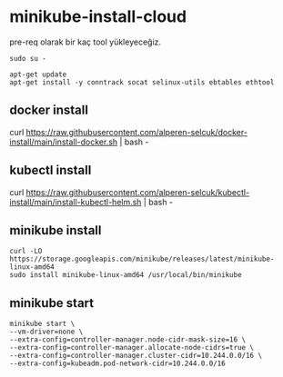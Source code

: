 # minikube-install-cloud

pre-req olarak bir kaç tool yükleyeceğiz.

```
sudo su -

apt-get update
apt-get install -y conntrack socat selinux-utils ebtables ethtool
```


## docker install

curl https://raw.githubusercontent.com/alperen-selcuk/docker-install/main/install-docker.sh | bash -

## kubectl install

curl https://raw.githubusercontent.com/alperen-selcuk/kubectl-install/main/install-kubectl-helm.sh | bash -

## minikube install

```
curl -LO https://storage.googleapis.com/minikube/releases/latest/minikube-linux-amd64
sudo install minikube-linux-amd64 /usr/local/bin/minikube
```

## minikube start

```
minikube start \
--vm-driver=none \
--extra-config=controller-manager.node-cidr-mask-size=16 \
--extra-config=controller-manager.allocate-node-cidrs=true \
--extra-config=controller-manager.cluster-cidr=10.244.0.0/16 \
--extra-config=kubeadm.pod-network-cidr=10.244.0.0/16
```
